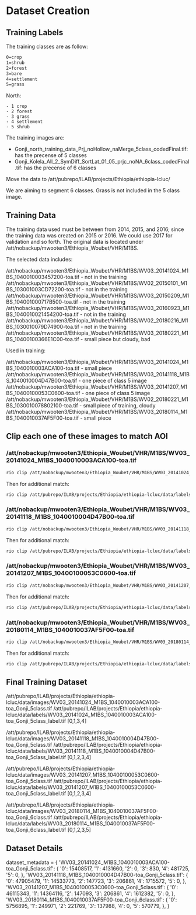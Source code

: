 # Dataset Creation

## Training Labels

The training classes are as follow:

```bash
0=crop
1=shrub
2=forest
3=bare
4=settlement
5=grass
```

North:

```
- 1 crop
- 2 forest
- 3 grass
- 4 settlement
- 5 shrub
```


The training images are:

- Gonji_north_training_data_Prj_noHollow_naMerge_5class_codedFinal.tif: has the precense of 5 classes
- Gonji_Kolela_All_2_SymDiff_SortLat_01_05_prjc_noNA_6class_codedFinal.tif: has the precense of 6 classes

Move the data to /att/pubrepo/ILAB/projects/Ethiopia/ethiopia-lcluc/

We are aiming to segment 6 classes. Grass is not included in the 5 class image.

## Training Data

The training data used must be between from 2014, 2015, and 2016; since the training data was created on
2015 or 2016. We could use 2017 for validation and so forth. The original data is located under
/att/nobackup/mwooten3/Ethiopia_Woubet/VHR/M1BS.

The selected data includes:

/att/nobackup/mwooten3/Ethiopia_Woubet/VHR/M1BS/WV03_20141024_M1BS_1040010003457200-toa.tif - not in the training
/att/nobackup/mwooten3/Ethiopia_Woubet/VHR/M1BS/WV02_20150101_M1BS_103001003CD72200-toa.tif - not in the training
/att/nobackup/mwooten3/Ethiopia_Woubet/VHR/M1BS/WV03_20150209_M1BS_104001000717B500-toa.tif - not in the training
/att/nobackup/mwooten3/Ethiopia_Woubet/VHR/M1BS/WV03_20160923_M1BS_1040010021454200-toa.tif - not in the training
/att/nobackup/mwooten3/Ethiopia_Woubet/VHR/M1BS/WV02_20180216_M1BS_1030010079D74900-toa.tif - not in the training
/att/nobackup/mwooten3/Ethiopia_Woubet/VHR/M1BS/WV03_20180221_M1BS_10400100366E1C00-toa.tif - small piece but cloudy, bad

Used in training:

/att/nobackup/mwooten3/Ethiopia_Woubet/VHR/M1BS/WV03_20141024_M1BS_1040010003ACA100-toa.tif - small piece
/att/nobackup/mwooten3/Ethiopia_Woubet/VHR/M1BS/WV03_20141118_M1BS_1040010004D47B00-toa.tif - one piece of class 5 image
/att/nobackup/mwooten3/Ethiopia_Woubet/VHR/M1BS/WV03_20141207_M1BS_10400100053C0600-toa.tif - one piece of class 5 image
/att/nobackup/mwooten3/Ethiopia_Woubet/VHR/M1BS/WV02_20180221_M1BS_1030010078802100-toa.tif - small piece of training, cloudy
/att/nobackup/mwooten3/Ethiopia_Woubet/VHR/M1BS/WV03_20180114_M1BS_1040010037AF5F00-toa.tif - small piece

## Clip each one of these images to match AOI

### /att/nobackup/mwooten3/Ethiopia_Woubet/VHR/M1BS/WV03_20141024_M1BS_1040010003ACA100-toa.tif

```bash
rio clip /att/nobackup/mwooten3/Ethiopia_Woubet/VHR/M1BS/WV03_20141024_M1BS_1040010003ACA100-toa.tif /att/pubrepo/ILAB/projects/Ethiopia/ethiopia-lcluc/data/images/WV03_20141024_M1BS_1040010003ACA100-toa_Gonji_5class.tif --like /att/pubrepo/ILAB/projects/Ethiopia/ethiopia-lcluc/data/labels/Gonji_north_training_data_Prj_noHollow_naMerge_5class_codedFinal.tif
```

Then for additional match:

```bash
rio clip /att/pubrepo/ILAB/projects/Ethiopia/ethiopia-lcluc/data/labels/Gonji_north_training_data_Prj_noHollow_naMerge_5class_codedFinal.tif /att/pubrepo/ILAB/projects/Ethiopia/ethiopia-lcluc/data/labels/WV03_20141024_M1BS_1040010003ACA100-toa_Gonji_5class_label.tif --like /att/pubrepo/ILAB/projects/Ethiopia/ethiopia-lcluc/data/images/WV03_20141024_M1BS_1040010003ACA100-toa_Gonji_5class.tif
```

### /att/nobackup/mwooten3/Ethiopia_Woubet/VHR/M1BS/WV03_20141118_M1BS_1040010004D47B00-toa.tif

```bash
rio clip /att/nobackup/mwooten3/Ethiopia_Woubet/VHR/M1BS/WV03_20141118_M1BS_1040010004D47B00-toa.tif /att/pubrepo/ILAB/projects/Ethiopia/ethiopia-lcluc/data/images/WV03_20141118_M1BS_1040010004D47B00-toa_Gonji_5class.tif --like /att/pubrepo/ILAB/projects/Ethiopia/ethiopia-lcluc/data/labels/Gonji_north_training_data_Prj_noHollow_naMerge_5class_codedFinal.tif
```

Then for additional match:

```bash
rio clip /att/pubrepo/ILAB/projects/Ethiopia/ethiopia-lcluc/data/labels/Gonji_north_training_data_Prj_noHollow_naMerge_5class_codedFinal.tif /att/pubrepo/ILAB/projects/Ethiopia/ethiopia-lcluc/data/labels/WV03_20141118_M1BS_1040010004D47B00-toa_Gonji_5class_label.tif --like /att/pubrepo/ILAB/projects/Ethiopia/ethiopia-lcluc/data/images/WV03_20141118_M1BS_1040010004D47B00-toa_Gonji_5class.tif
```


### /att/nobackup/mwooten3/Ethiopia_Woubet/VHR/M1BS/WV03_20141207_M1BS_10400100053C0600-toa.tif

```bash
rio clip /att/nobackup/mwooten3/Ethiopia_Woubet/VHR/M1BS/WV03_20141207_M1BS_10400100053C0600-toa.tif /att/pubrepo/ILAB/projects/Ethiopia/ethiopia-lcluc/data/images/WV03_20141207_M1BS_10400100053C0600-toa_Gonji_5class.tif --like /att/pubrepo/ILAB/projects/Ethiopia/ethiopia-lcluc/data/labels/Gonji_north_training_data_Prj_noHollow_naMerge_5class_codedFinal.tif
```

Then for additional match:

```bash
rio clip /att/pubrepo/ILAB/projects/Ethiopia/ethiopia-lcluc/data/labels/Gonji_north_training_data_Prj_noHollow_naMerge_5class_codedFinal.tif /att/pubrepo/ILAB/projects/Ethiopia/ethiopia-lcluc/data/labels/WV03_20141207_M1BS_10400100053C0600-toa_Gonji_5class_label.tif --like /att/pubrepo/ILAB/projects/Ethiopia/ethiopia-lcluc/data/images/WV03_20141207_M1BS_10400100053C0600-toa_Gonji_5class.tif
```

### /att/nobackup/mwooten3/Ethiopia_Woubet/VHR/M1BS/WV03_20180114_M1BS_1040010037AF5F00-toa.tif

```bash
rio clip /att/nobackup/mwooten3/Ethiopia_Woubet/VHR/M1BS/WV03_20180114_M1BS_1040010037AF5F00-toa.tif /att/pubrepo/ILAB/projects/Ethiopia/ethiopia-lcluc/data/images/WV03_20180114_M1BS_1040010037AF5F00-toa_Gonji_6class.tif --like /att/pubrepo/ILAB/projects/Ethiopia/ethiopia-lcluc/data/labels/Gonji_Kolela_All_2_SymDiff_SortLat_01_05_prjc_noNA_6class_codedFinal.tif
```

Then for additional match:

```bash
rio clip /att/pubrepo/ILAB/projects/Ethiopia/ethiopia-lcluc/data/labels/Gonji_Kolela_All_2_SymDiff_SortLat_01_05_prjc_noNA_6class_codedFinal.tif /att/pubrepo/ILAB/projects/Ethiopia/ethiopia-lcluc/data/labels/WV03_20180114_M1BS_1040010037AF5F00-toa_Gonji_6class_label.tif --like /att/pubrepo/ILAB/projects/Ethiopia/ethiopia-lcluc/data/images/WV03_20180114_M1BS_1040010037AF5F00-toa_Gonji_6class.tif
```

## Final Training Dataset

/att/pubrepo/ILAB/projects/Ethiopia/ethiopia-lcluc/data/images/WV03_20141024_M1BS_1040010003ACA100-toa_Gonji_5class.tif
/att/pubrepo/ILAB/projects/Ethiopia/ethiopia-lcluc/data/labels/WV03_20141024_M1BS_1040010003ACA100-toa_Gonji_5class_label.tif
[0,1,3,4]

/att/pubrepo/ILAB/projects/Ethiopia/ethiopia-lcluc/data/images/WV03_20141118_M1BS_1040010004D47B00-toa_Gonji_5class.tif
/att/pubrepo/ILAB/projects/Ethiopia/ethiopia-lcluc/data/labels/WV03_20141118_M1BS_1040010004D47B00-toa_Gonji_5class_label.tif
[0,1,2,3,4]

/att/pubrepo/ILAB/projects/Ethiopia/ethiopia-lcluc/data/images/WV03_20141207_M1BS_10400100053C0600-toa_Gonji_5class.tif
/att/pubrepo/ILAB/projects/Ethiopia/ethiopia-lcluc/data/labels/WV03_20141207_M1BS_10400100053C0600-toa_Gonji_5class_label.tif
[0,1,2,3,4]

/att/pubrepo/ILAB/projects/Ethiopia/ethiopia-lcluc/data/images/WV03_20180114_M1BS_1040010037AF5F00-toa_Gonji_6class.tif
/att/pubrepo/ILAB/projects/Ethiopia/ethiopia-lcluc/data/labels/WV03_20180114_M1BS_1040010037AF5F00-toa_Gonji_6class_label.tif
[0,1,2,3,5]


## Dataset Details

dataset_metadata = {
    'WV03_20141024_M1BS_1040010003ACA100-toa_Gonji_5class.tif': {
        '0': 15408517,
        '1': 4131660,
        '2': 0,
        '3': 830,
        '4': 481725,
        '5': 0,
    },
    'WV03_20141118_M1BS_1040010004D47B00-toa_Gonji_5class.tif': {
        '0': 47905479,
        '1': 14533773,
        '2': 147723,
        '3': 206861,
        '4': 1715572,
        '5': 0,
    },
    'WV03_20141207_M1BS_10400100053C0600-toa_Gonji_5class.tif': {
        '0': 46115343,
        '1': 14364116,
        '2': 147093,
        '3': 206861,
        '4': 1612382,
        '5': 0,
    },
    'WV03_20180114_M1BS_1040010037AF5F00-toa_Gonji_6class.tif': {
        '0': 5756895,
        '1': 249971,
        '2': 221769,
        '3': 137988,
        '4': 0,
        '5': 570779,
    },
}